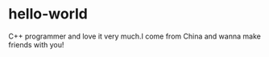 # hello-world

C++ programmer and love it very much.I come from China and wanna make friends with you!
